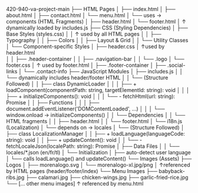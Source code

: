 420-940-va-project-main
├── HTML Pages
│   ├── index.html
│   ├── about.html
│   ├── contact.html
│   └── menu.html
│       └── uses → components (HTML Fragments)
│                  ├── header.html
│                  └── footer.html
│                       ↑ dynamically loaded by includes.js
├── CSS (Styling Dependencies)
│         ├── Base Styles (styles.css)
│         │     ↑ used by all HTML pages
│         │   ├── Typography
│         │   ├── Colors
│         │   ├── Layout & Grid
│         │   └── Utility Classes
│         └── Component-specific Styles
│              ├── header.css
│                ↑used by header.html  
│              │   ├── .header-container
│              │   ├── .navigation-bar
│              │   └── .logo
│              └── footer.css
│                ↑ used by footer.html
│                    ├── .footer-container
│                    ├── .social-links
│                    └── .contact-info
├── JavaScript Modules
│   ├── includes.js
│   │   └── dynamically includes header/footer HTML
│   │   └── (Structure Followed)
│   │       ├── class DynamicLoader
│   │       │   ├── + loadComponent(componentPath: string, targetElementId: string): void
│   │       │   ├── + initializeComponents(): void
│   │       │   └── - fetchHtml(url: string): Promise<string>
│   │       ├── Functions
│   │       │   ├── document.addEventListener('DOMContentLoaded', ...)
│   │       │   └── window.onload → initializeComponents()
│   │       └── Dependencies
│   │             └── HTML fragments
│   │                ├── header.html
│   │                └── footer.html
│   └── i18n.js (Localization)
│       └── depends on → locales
│       └── (Structure Followed)
│               ├── class LocalizationManager
│               │   ├── + loadLanguage(languageCode: string): void
│               │   ├── + updateContent(): void
│               │   └── - fetchLocaleJson(localePath: string): Promise<object>
│               ├── Data Files
│               │   └── locales/*.json (en/fr/tl)
│               └── Initialization
│                   ├── auto-detect user language
│                   └── calls loadLanguage() and updateContent()
└── Images (Assets)
    ├── Logos
    │   ├── morenalogo.svg
    │   └── morenalogo-xl.jpg/png
    │     ↑referenced by HTML pages (header/footer/index)
    └── Menu Images
        ├── babyback-ribs.jpg
        ├── calamari.jpg
        ├── chicken-wings.jpg
        ├── garlic-fried-rice.jpg
        └── [... other menu images]
            ↑ referenced by menu.html
